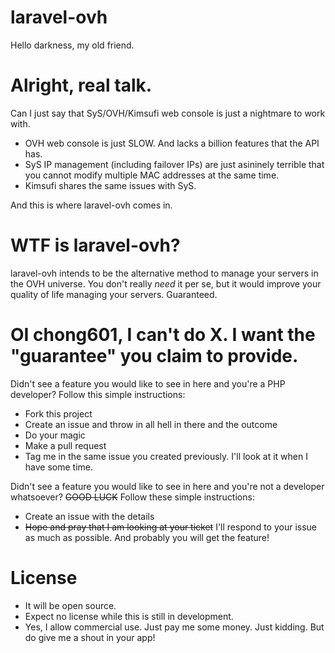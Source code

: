 # laravel-ovh
Hello darkness, my old friend.

# Alright, real talk.
Can I just say that SyS/OVH/Kimsufi web console is just a nightmare to work with.
- OVH web console is just SLOW. And lacks a billion features that the API has.
- SyS IP management (including failover IPs) are just asininely terrible that you cannot modify
  multiple MAC addresses at the same time.
- Kimsufi shares the same issues with SyS.

And this is where laravel-ovh comes in.

# WTF is laravel-ovh?
laravel-ovh intends to be the alternative method to manage your servers in the OVH universe. You don't really _need_ it per se, but it would improve your quality of life managing your servers. Guaranteed.

# OI chong601, I can't do X. I want the "guarantee" you claim to provide.
Didn't see a feature you would like to see in here and you're a PHP developer? Follow this simple instructions: 
- Fork this project
- Create an issue and throw in all hell in there and the outcome
- Do your magic
- Make a pull request
- Tag me in the same issue you created previously. I'll look at it when I have some time.

Didn't see a feature you would like to see in here and you're not a developer whatsoever? ~~GOOD LUCK~~ Follow these simple instructions:
- Create an issue with the details
- ~~Hope and pray that I am looking at your ticket~~ I'll respond to your issue as much as possible. And probably you will get the feature!

# License
- It will be open source.
- Expect no license while this is still in development.
- Yes, I allow commercial use. Just pay me some money. Just kidding. But do give me a shout in your app!
